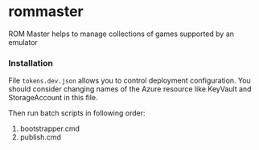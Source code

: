 # rommaster
ROM Master helps to manage collections of games supported by an emulator

### Installation

File `tokens.dev.json` allows you to control deployment configuration.
You should consider changing names of the Azure resource like KeyVault and StorageAccount in this file.

Then run batch scripts in following order:

1. bootstrapper.cmd
2. publish.cmd

